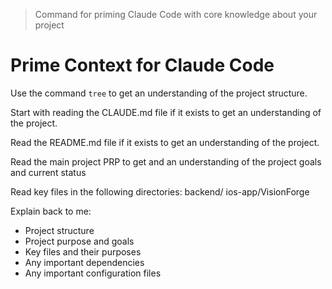 > Command for priming Claude Code with core knowledge about your project

# Prime Context for Claude Code

Use the command `tree` to get an understanding of the project structure.

Start with reading the CLAUDE.md file if it exists to get an understanding of the project.

Read the README.md file if it exists to get an understanding of the project.

Read the main project PRP to get and an understanding of the project goals and current status

Read key files in the following directories:
backend/
ios-app/VisionForge

Explain back to me:
- Project structure
- Project purpose and goals
- Key files and their purposes
- Any important dependencies
- Any important configuration files